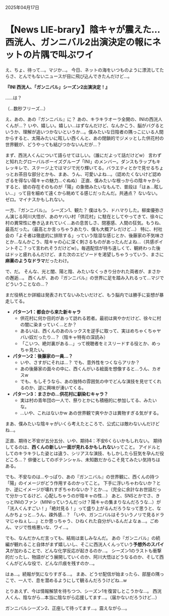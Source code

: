 2025年04月17日

# 【News LIE-brary】陰キャが震えた…西洸人、ガンニバル2出演決定の報にネットの片隅で叫ぶワイ

え、ちょ、待って…。マジか…。
今日、ネットの海をいつものように漂流してたらさ、とんでもないニュースが目に飛び込んできたんだけど…。

**『INI 西洸人、「ガンニバル」シーズン2出演決定！』**

……は？

（…数秒フリーズ…）

え、あの、あの『ガンニバル』に？ あの、キラキラオーラ全開の、INIの西洸人くんが…？
いや、嬉しい。嬉しい…はずなんだけど、なんかこう、脳がバグるというか、理解が追いつかないというか…。僕みたいな日陰者の隅っこにいる人間からすると、太陽みたいに眩しい西くんと、あの閉鎖的でジメッとした供花村の世界観が、どうやっても結びつかないんだが…？

まず、西洸人くんについて語らせてほしい。（誰にだよって話だけどw）
言わずと知れたグローバルボーイズグループ「INI」のメンバー。ダンスもラップもキレッキレで、ステージ上ではマジで光り輝いてる。バラエティとかで見せるちょっとお茶目な部分とかも、まあ、うん、可愛いよね…。（認めたくないけど認めざるを得ない陽キャの魅力…ぐぬぬ）
正直、僕みたいな根っからの陰キャからすると、彼の存在そのものが「陽」の象徴みたいなもんで、普段は「はぁ…眩しい…」って目を細めて遠くから眺めてる感じだったんだ。共通点？ ないない。ゼロ。マイナスかもしれない。

一方、『ガンニバル』。
シーズン1、観た？ 僕はもう、ドハマりした。柳楽優弥さん演じる阿川大悟が、あのヤバい村「供花村」に駐在としてやってきて、徐々に村の異常性に巻き込まれていく…あの息苦しさ、閉塞感、人間の狂気。もうね、最高だった。（最高とか言っちゃうあたり、僕も大概アレだけど…）
特に、村社会の「よそ者は徹底的に排除する」っていう陰湿な感じとか、後藤家の不気味さとか…なんかこう、陰キャの心に深く刺さるものがあったんだよね…（共感ポイントそこ？って言われそうだけどw）。毎週配信が待ち遠しくて、観終わった後はドッと疲れるんだけど、また次のエピソードを渇望しちゃうっていう、まさに**麻薬のようなドラマ**だったわけ。

で、だ。
そんな、光と闇、陽と陰、みたいなくっきり分かれた両者が、まさかの邂逅…。
西くんが、あの『ガンニバル』の世界に足を踏み入れるって…マジでどういうことなの…？

まだ役柄とか詳細は発表されてないみたいだけど、もう脳内では勝手に妄想が暴走してる。

*   **パターン1：都会から来た新キャラ**
    *   供花村に何か目的があって訪れる若者。最初は爽やかだけど、徐々に村の闇に染まっていく…とか？
    *   あるいは、西くんのあのルックスを逆手に取って、実はめちゃくちゃヤバい奴だったり…？（陰キャ特有の深読み）
    *   「こいつ、絶対裏がある…」って視聴者をミスリードする役とか、めっちゃ見たい。
*   **パターン2：後藤家の一員…？**
    *   いや、さすがにそれは…？ でも、意外性をつくならアリか？
    *   あの後藤家の面々の中に、西くんがいる絵面を想像すると…うん、カオスw
    *   でも、もしそうなら、あの独特の雰囲気の中でどんな演技を見せてくれるのか、逆に興味が湧いてくる。
*   **パターン3：まさかの…供花村に馴染むキャラ？**
    *   実は村の青年団の一人で、祭りとかにも積極的に参加してる、みたいな。
    *   …いや、これはないかw あの世界観で爽やかさは異物すぎる気がする。

まあ、僕みたいな陰キャがいくら考えたところで、公式には敵わないんだけどね…。

正直、期待と不安が五分五分、いや、期待4：不安6くらいかもしれない。
期待してるのは、**西くんの新しい一面が見れるかもしれない**ってこと。
アイドルとしてのキラキラした姿とは違う、シリアスな演技、もしかしたら狂気を孕んだ役どころ…？ 俳優としてのポテンシャル、未知数だからこそ見てみたい気持ちはある。

でも、不安なのは…やっぱり、あの『ガンニバル』の世界観に、西くんの持つ「陽」のイメージがどう作用するのかってこと。
下手に浮いちゃわないか？とか、逆にイメージが壊れすぎちゃわないか？とか…。（完全に余計なお世話だって分かってるけど、心配しちゃうのが陰キャの性…）
あと、SNSとかでさ、きっとINIのファン（MINIっていうんだっけ？陽キャの集まりなんだろうな…）が「洸人くんすごい！」「絶対見る！」って盛り上がるんだろうなって思うと、なんかちょっと…うん、疎外感…？
「いや、ガンニバルはそういうノリで見るドラマじゃねぇし…」とか思っちゃう、ひねくれた自分がいるんだよなぁ…。ごめん、マジで性格悪いな、ワイ…。

でも、なんだかんだ言っても、結局は楽しみなんだ。
あの『ガンニバル』の続編が観れること自体がまず嬉しいし、そこに西洸人くんっていう**予想外のスパイス**が加わることで、どんな化学反応が起きるのか…。
シーズン1のラストも衝撃的だったし、物語がどう展開していくのか、阿川大悟はどうなるのか、そして西くんがどんな役で、どんな爪痕を残すのか…。

はぁ…。続報が気になりすぎる…。
まあ、どうせ配信が始まったら、部屋の隅っこで、一人で、息を潜めるようにして観るんだろうけどね…w

とりあえず、今は情報解禁を待ちつつ、シーズン1を復習しとこうかな…。
西洸人くん、陰ながら…本当に陰ながら応援してます…。（届かないだろうけど…）

ガンニバルシーズン2、正座して待ってます…。震えながら…。
